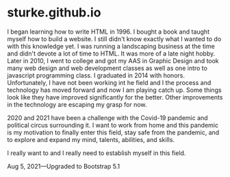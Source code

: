 # sturke.github.io
I began learning how to write HTML in 1996. I bought a book and taught myself how to build a website. I still didn't know exactly what I wanted to do with this knowledge yet. I was running a landscaping business at the time and didn't devote a lot of time to HTML. It was more of a late night hobby. Later in 2010, I went to college and got my AAS in Graphic Design and took many web design and web development classes as well as one intro to javascript programming class. I graduated in 2014 with honors. Unfortunately, I have not been working int he field and I the process and technology has moved forward and now I am playing catch up. Some things look like they have improved significantly for the better. Other improvements in the technology are escaping my grasp for now. 

2020 and 2021 have been a challenge with the Covid-19 pandemic and political circus surrounding it. I want to work from home and this pandemic is my motivation to finally enter this field, stay safe from the pandemic, and to explore and expand my mind, talents, abilities, and skills. 

I really want to and I really need to establish myself in this field. 

Aug 5, 2021—Upgraded to Bootstrap 5.1
